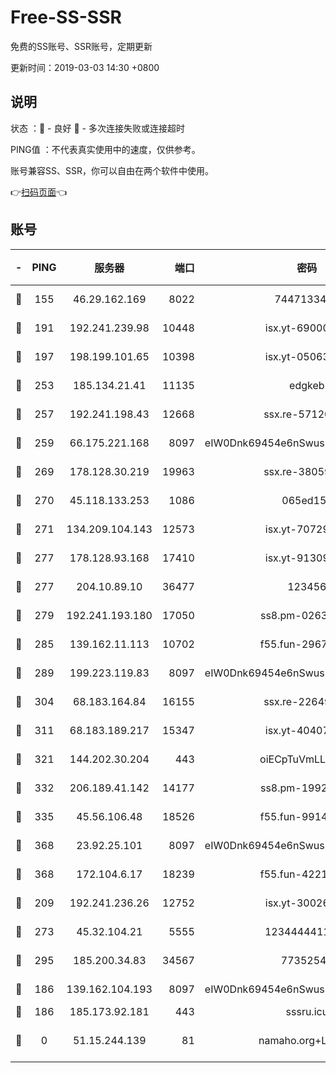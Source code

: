 # Free-SS-SSR

免费的SS账号、SSR账号，定期更新

更新时间：2019-03-03 14:30 +0800

## 说明

状态     ：🙂 - 良好 🙁 - 多次连接失败或连接超时

PING值   ：不代表真实使用中的速度，仅供参考。

账号兼容SS、SSR，你可以自由在两个软件中使用。

👉[扫码页面](https://liesauer.github.io/free-ss-ssr.github.io/)👈

## 账号

|-|PING|服务器|端口|密码|加密方式|区域|
|:----:|:----:|:-----:|-----:|:----:|:----:|:----:|
|🙂|155|46.29.162.169|8022|7447133485|aes-256-cfb|RU|
|🙂|191|192.241.239.98|10448|isx.yt-69000110|aes-256-cfb|US|
|🙂|197|198.199.101.65|10398|isx.yt-05063367|aes-256-cfb|US|
|🙂|253|185.134.21.41|11135|edgkeb|aes-256-cfb|GB|
|🙂|257|192.241.198.43|12668|ssx.re-57120332|aes-256-cfb|US|
|🙂|259|66.175.221.168|8097|eIW0Dnk69454e6nSwuspv9DmS201tQ0D|aes-256-cfb|US|
|🙂|269|178.128.30.219|19963|ssx.re-38059687|aes-256-cfb|SG|
|🙂|270|45.118.133.253|1086|065ed15a|aes-256-cfb|SG|
|🙂|271|134.209.104.143|12573|isx.yt-70729668|aes-256-cfb|SG|
|🙂|277|178.128.93.168|17410|isx.yt-91309111|aes-256-cfb|SG|
|🙂|277|204.10.89.10|36477|123456|aes-256-cfb|US|
|🙂|279|192.241.193.180|17050|ss8.pm-02632240|aes-256-cfb|US|
|🙂|285|139.162.11.113|10702|f55.fun-29670357|aes-256-cfb|SG|
|🙂|289|199.223.119.83|8097|eIW0Dnk69454e6nSwuspv9DmS201tQ0D|aes-256-cfb|US|
|🙂|304|68.183.164.84|16155|ssx.re-22649975|aes-256-cfb|US|
|🙂|311|68.183.189.217|15347|isx.yt-40407934|aes-256-cfb|SG|
|🙂|321|144.202.30.204|443|oiECpTuVmLLxk4Ts|aes-256-cfb|US|
|🙂|332|206.189.41.142|14177|ss8.pm-19928527|aes-256-cfb|SG|
|🙂|335|45.56.106.48|18526|f55.fun-99140423|aes-256-cfb|US|
|🙂|368|23.92.25.101|8097|eIW0Dnk69454e6nSwuspv9DmS201tQ0D|aes-256-cfb|US|
|🙂|368|172.104.6.17|18239|f55.fun-42215388|aes-256-cfb|US|
|🙂|209|192.241.236.26|12752|isx.yt-30026979|aes-256-cfb|US|
|🙂|273|45.32.104.21|5555|1234444411111|aes-256-cfb|SG|
|🙂|295|185.200.34.83|34567|77352549|aes-256-cfb|US|
|🙁|186|139.162.104.193|8097|eIW0Dnk69454e6nSwuspv9DmS201tQ0D|aes-256-cfb|JP|
|🙁|186|185.173.92.181|443|sssru.icu|rc4-md5|RU|
|🙁|0|51.15.244.139|81|namaho.org+LNVTU|chacha20-ietf-poly1305|FR|
